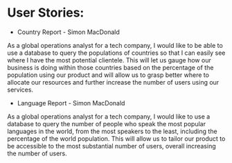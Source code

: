 # User Stories:

- Country Report - Simon MacDonald

As a global operations analyst for a tech company, I would like to be able to use a database to query the populations of countries so that I can easily see where I have the most potential clientele. This will let us gauge how our business is doing within those countries based on the percentage of the population using our product and will allow us to grasp better where to allocate our resources and further increase the number of users using our services.

- Language Report - Simon MacDonald

As a global operations analyst for a tech company, I would like to use a database to query the number of people who speak the most popular languages in the world, from the most speakers to the least, including the percentage of the world population. This will allow us to tailor our product to be accessible to the most substantial number of users, overall increasing the number of users. 

